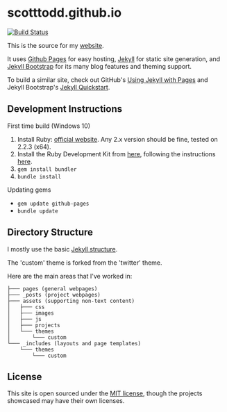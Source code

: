 scotttodd.github.io
===================

[![Build Status](https://travis-ci.org/ScottTodd/scotttodd.github.io.svg?branch=master)](https://travis-ci.org/ScottTodd/scotttodd.github.io)

This is the source for my [website](http://scotttodd.github.io/).

It uses [Github Pages](https://pages.github.com/) for easy hosting, [Jekyll](http://jekyllrb.com/) for static site generation, and [Jekyll Bootstrap](http://jekyllbootstrap.com/) for its many blog features and theming support.

To build a similar site, check out GitHub's [Using Jekyll with Pages](https://help.github.com/articles/using-jekyll-with-pages) and Jekyll Bootstrap's [Jekyll Quickstart](http://jekyllbootstrap.com/usage/jekyll-quick-start.html).

Development Instructions
-----

First time build (Windows 10)

1. Install Ruby: [official website](https://www.ruby-lang.org/en/documentation/installation/). Any 2.x version should be fine, tested on 2.2.3 (x64).
2. Install the Ruby Development Kit from [here](http://rubyinstaller.org/downloads), following the instructions [here](http://github.com/oneclick/rubyinstaller/wiki/Development-Kit).
3. ```gem install bundler```
4. ```bundle install```

Updating gems

* ```gem update github-pages```
* ```bundle update```

Directory Structure
-------------------

I mostly use the basic [Jekyll structure](http://jekyllrb.com/docs/structure/).

The 'custom' theme is forked from the 'twitter' theme.

Here are the main areas that I've worked in:

```
├─── pages (general webpages)
├─── _posts (project webpages)
├─── assets (supporting non-text content)
│   ├─── css
│   ├─── images
│   ├─── js
│   ├─── projects
│   └─── themes
│       └─── custom
└─── _includes (layouts and page templates)
    └─── themes
        └─── custom
```

License
-------

This site is open sourced under the [MIT license](http://opensource.org/licenses/MIT), though the projects showcased may have their own licenses.
